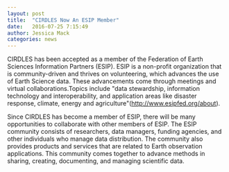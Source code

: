 ```yaml
---
layout: post
title:  "CIRDLES Now An ESIP Member"
date:   2016-07-25 7:15:49
author: Jessica Mack
categories: news
---
```


CIRDLES has been accepted as a member of the Federation of Earth Sciences Information Partners (ESIP). ESIP is a non-profit organization that is community-driven and thrives on volunteering, which advances the use of Earth Science data. These advancements come through meetings and virtual collaborations.Topics include "data stewardship, information technology and interoperability, and application areas like disaster response, climate, energy and agriculture"(http://www.esipfed.org/about).

Since CIRDLES has become a member of ESIP, there will be many opportunities to collaborate with other members of ESIP. The ESIP community consists of researchers, data managers, funding agencies, and other individuals who manage data distribution. The community also provides products and services that are related to Earth observation applications. This community comes together to advance methods in sharing, creating, documenting, and managing scientific data.

